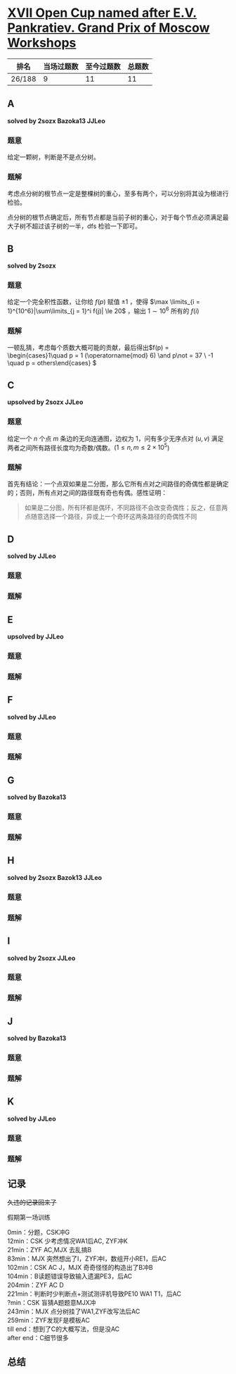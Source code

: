 # [XVII Open Cup named after E.V. Pankratiev. Grand Prix of Moscow Workshops](http://opentrains.snarknews.info/~ejudge/team.cgi?contest_id=010377)

| 排名   | 当场过题数 | 至今过题数 | 总题数 |
| ------ | ---------- | ---------- | ------ |
| 26/188 | 9          | 11         | 11     |

## **A**

**solved by 2sozx Bazoka13 JJLeo**

### 题意

给定一颗树，判断是不是点分树。

### 题解

考虑点分树的根节点一定是整棵树的重心，至多有两个，可以分别将其设为根进行检验。

点分树的根节点确定后，所有节点都是当前子树的重心，对于每个节点必须满足最大子树不超过该子树的一半，dfs 检验一下即可。

## **B**

**solved by 2sozx**

### 题意

给定一个完全积性函数，让你给 $f(p)$ 赋值 $\pm1$ ，使得 $\max \limits_{i = 1}^{10^6}|\sum\limits_{j = 1}^i f(j)| \le 20$ ，输出 $1\sim10^6$ 所有的 $f(i)$

### 题解

一顿乱猜，考虑每个质数大概可能的贡献，最后得出$f(p) = \begin{cases}1\quad p = 1 (\operatorname{mod} 6) \and p\not = 37 \\ -1 \quad p = others\end{cases} $ 
## **C**

**upsolved by 2sozx JJLeo**

### 题意

给定一个 $n$ 个点 $m$ 条边的无向连通图，边权为 $1$，问有多少无序点对 $(u,v)$ 满足两者之间所有路径长度均为奇数/偶数。($1 \le n,m \le 2 \times 10^5$)

### 题解

首先有结论：一个点双如果是二分图，那么它所有点对之间路径的奇偶性都是确定的；否则，所有点对之间的路径既有奇也有偶。感性证明：

> 如果是二分图，所有环都是偶环，不同路径不会改变奇偶性；反之，任意两点随意选择一个路径，异或上一个奇环这两条路径的奇偶性不同

## **D**

**solved by JJLeo**

### 题意



### 题解



## **E**

**upsolved by JJLeo**

### 题意



### 题解



## **F**

**solved by JJLeo**

### 题意



### 题解



## **G**

**solved by Bazoka13**

### 题意



### 题解



## **H**

**solved by 2sozx Bazok13 JJLeo**

### 题意



### 题解



## **I**

**solved by 2sozx JJLeo**

### 题意



### 题解



## **J**

**solved by Bazoka13**

### 题意



### 题解



## **K**

**solved by JJLeo**

### 题意



### 题解



## **记录**

~~久违的记录回来了~~

假期第一场训练

0min：分题，CSK冲G<br>12min：CSK 少考虑情况WA1后AC, ZYF冲K<br>21min：ZYF AC,MJX 去乱搞B<br>83min：MJX 突然想出了I，ZYF冲I，数组开小RE1，后AC<br>102min：CSK AC J，MJX 奇奇怪怪的构造出了B冲B<br>104min：B读题错误导致输入遗漏PE3，后AC<br>204min：ZYF AC D<br>221min：判断时少判断点+测试测评机导致PE10 WA1 T1，后AC<br>?min：CSK 盲猜A题题意MJX冲<br>243min：MJX 点分树挂了WA1,ZYF改写法后AC<br>259min：ZYF发现F是模板AC<br>till end：想到了C的大概写法，但是没AC<br>after end：C细节很多

## **总结**

